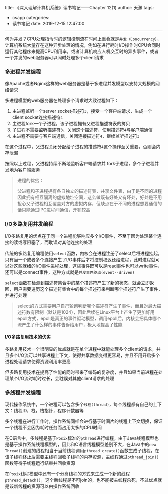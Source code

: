 title: 《深入理解计算机系统》读书笔记——Chapter 12(1)
author: 天渊
tags:
  - csapp
categories:
  - 读书笔记
date: 2019-12-15 12:47:00
---
何为并发？CPU处理指令时的逻辑控制流在时间上重叠就是`并发（Concurrency）`，计算机系统大量存在这种异步处理的情况，例如在进行耗时I/O操作时CPU会同时运行其他程序来提高CPU利用率，或者计算机响应人机交互时的异步事件，或者一个并发的web服务器可以同时处理多个client请求
<!--more-->
### 多进程并发编程

像Apache或者Nginx这样的web服务器是基于多进程并发模型以支持大规模的网络请求

多进程模型的web服务器在处理多个请求时大致过程如下：

1. 主进程监听一个server socket描述符`3`，接受一个客户端请求，生成一个client socket连接描述符`4`
2. 主进程fork一个子进程，该子进程拥有父进程描述符表的拷贝
3. 子进程不需要监听描述符`3`，关闭这个描述符，使用描述符`4`与客户端通信
4. 主进程不需要与客户端通信，关闭连接描述符`4`，继续监听描述符`3`

在这个过程中，父进程关闭分配给子进程的描述符`4`这个操作至关重要，否则会内存泄漏

按照以上过程，父进程持续不断地监听客户端请求并 fork子进程，多个子进程并发地为客户端服务

> 进程的优劣：
>
> 父进程和子进程拥有各自独立的描述符表，共享文件表，由于是不同的进程因此拥有相互隔离的虚拟地址空间，这么做既有好处又有坏处，好处是不用担心父子进程相互覆盖对方的虚拟内存，但缺点在于不同的进程想要通信的话只能通过IPC进程间通信，开销较高

### I/O多路复用并发编程

I/O多路复用的优点在于同一个进程能够响应多个I/O事件，不至于因为处理某个连接的读或写阻塞了，而耽误对其他连接的处理

传统的多路复用编程使用`select`函数，内核会在进程注册了select后将进程挂起，只有当一个或者多个连接产生了I/O事件后才将控制权返还给进程，此时进程就可以对这些就绪的I/O事件进程处理，这些事件既可以是read事件也可以write事件，还可以是connect事件，这种方式就是`并发事件驱动(event--driven)`

`select`函数在检测到描述符集合中的某个描述符产生了新的状态，就会立即返回，用户需要遍历这个描述符集合中的每个描述符来判断哪个描述符产生了事件，并进行处理

> select的方式需要用户自己轮询判断哪个描述符产生了事件，而且对最大描述符数有限制（默认是1024），因此后续在Linux平台上产生了更加好用epoll方式，epoll是真正的事件驱动模型，调用epoll后，内核会把具体哪个流产生了什么样的事件告诉给用户，极大地提高了性能

#### I/O多路复用技术的优劣

多路复用技术一个很明显的优点就是在单个进程中就能处理多个client的请求，并且多个I/O流可以共享进程上下文，使得共享数据变得更容易，并且不用开启多个进程处理请求使得资源利用率更高

但多路复用技术在提高了性能的同时带来了编码的复杂度，并且如果当前进程在处理某个I/O流时耗时过长，会耽误对其他client请求的处理

### 多线程并发编程

现代操作系统中，一个进程可以包含多个`线程(thread)`，每个线程都有自己的上下文：线程ID，栈，栈指针，程序计数器等

多个线程在进行工作时，操作系统同样会进行基于时间片的线程上下文切换，保证一个线程不会因为耗时任务而占用太多的CPU时间

在C语言中，多线程是基于`Posix`标准的`pthread`进行编程，由于Java线程模型也是基于操作系统线程模型的，因此和C语言线程模型差别不大，在Java中的`new Thread()`创建的线程相当于当前线程调用`pthread_create()`函数生成子线程，在该子线程终止后需要主线程回收子线程的内存资源，主线程通过`pthread_join()`函数等待子线程运行结束并回收资源

在`Posix`线程模型中还有一个分离线程的方式来生成一个新的线程`pthread_detach()`，这个新线程是不可join的，也不能被主线程杀死，不过优点就是该新线程的资源可以由操作系统回收